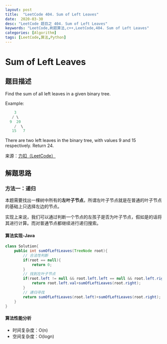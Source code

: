 ```yaml
---
layout: post
title:  "LeetCode 404. Sum of Left Leaves"
date:  2020-03-30
desc: "LeetCode 题目之 404. Sum of Left Leaves"
keywords: "LeetCode,刷题算法,c++,LeetCode,404. Sum of Left Leaves"
categories: [Algorithm]
tags: [LeetCode,算法,Python]
---
```

# Sum of Left Leaves

## 题目描述

Find the sum of all left leaves in a given binary tree.

Example:

```s
    3
   / \
  9  20
    /  \
   15   7
```

There are two left leaves in the binary tree, with values 9 and 15 respectively. Return 24.

来源：[力扣（LeetCode）](https://leetcode-cn.com/problems/sum-of-left-leaves)

## 解题思路

### 方法一：递归

本题需要找出一棵树中所有的**左叶子节点**，所谓左叶子节点就是在普通的叶子节点的基础上只选择左边的节点。

实现上来说，我们可以通过判断一个节点的左孩子是否为叶子节点，假如是的话将其进行计算。而对普通节点都继续进行递归搜索。

#### 算法实现-Java

```java
class Solution{
    public int sumOfLeftLeaves(TreeNode root){
        // 合法性判断
        if(root == null){
            return 0;
        }
        // 找到左叶子节点
        if(root.left != null && root.left.left == null && root.left.right == null){
            return root.left.val+sumOfLeftLeaves(root.right);
        }
        // 递归寻找
        return sumOfLeftLeaves(root.left)+sumOfLeftLeaves(root.right);
    }
}
```

#### 算法性能分析

- 时间复杂度：O(n)
- 空间复杂度：O(logn)
